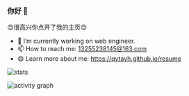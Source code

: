 ### 你好 👋

😊很高兴你点开了我的主页😊

- 🔭 I’m currently working on web engineer.
- 📫 How to reach me: 13255238145@163.com
- 😄 Learn more about me: https://qytayh.github.io/resume

![stats](https://github-readme-stats.vercel.app/api?username=qytayh&show_icons=true&theme=radical)

![activity graph](https://activity-graph.herokuapp.com/graph?username=qytayh&theme=dracula)

<!--
**qytayh/qytayh** is a ✨ _special_ ✨ repository because its `README.md` (this file) appears on your GitHub profile.

Here are some ideas to get you started:

- 🔭 I’m currently working on ...
- 🌱 I’m currently learning ...
- 👯 I’m looking to collaborate on ...
- 🤔 I’m looking for help with ...
- 💬 Ask me about ...
- 📫 How to reach me: ...
- 😄 Pronouns: ...
- ⚡ Fun fact: ...
-->
